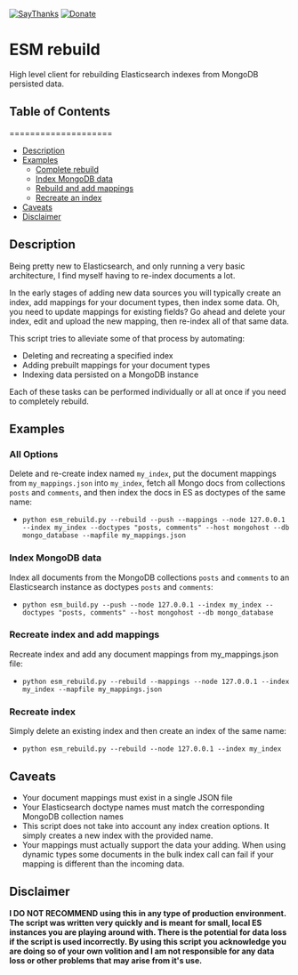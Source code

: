[![SayThanks](https://img.shields.io/badge/Say%20Thanks-!-1EAEDB.svg?style=flat)](https://saythanks.io/to/deadbits)  [![Donate](https://img.shields.io/badge/donate-BTC-blue.svg?style=flat)](https://www.coinbase.com/deadbits)

# ESM rebuild
High level client for rebuilding Elasticsearch indexes from MongoDB persisted data.

## Table of Contents
====================
* [Description](#description)
* [Examples](#examples)
    * [Complete rebuild](#all-options)
    * [Index MongoDB data](#index-mongodb-data)
    * [Rebuild and add mappings](#recreate-index-and-add-mappings)
    * [Recreate an index](#recreate-index)
* [Caveats](#caveats)
* [Disclaimer](#disclaimer)

## Description
Being pretty new to Elasticsearch, and only running a very basic architecture, I find myself having to re-index documents a lot.

In the early stages of adding new data sources you will typically create an index, add mappings for your document types, then index some data. Oh, you need to update mappings for existing fields? Go ahead and delete your index, edit and upload the new mapping, then re-index all of that same data.

This script tries to alleviate some of that process by automating:
- Deleting and recreating a specified index
- Adding prebuilt mappings for your document types
- Indexing data persisted on a MongoDB instance

Each of these tasks can be performed individually or all at once if you need to completely rebuild.


## Examples
### All Options
Delete and re-create index named `my_index`, put the document mappings from `my_mappings.json` into `my_index`, fetch all Mongo docs from collections `posts` and `comments`, and then index the docs in ES as doctypes of the same name:
- `python esm_rebuild.py --rebuild --push --mappings --node 127.0.0.1 --index my_index --doctypes "posts, comments" --host mongohost --db mongo_database --mapfile my_mappings.json`

### Index MongoDB data
Index all documents from the MongoDB collections `posts` and `comments` to an Elasticsearch instance as doctypes `posts` and `comments`:
- `python esm_build.py --push --node 127.0.0.1 --index my_index --doctypes "posts, comments" --host mongohost --db mongo_database`

### Recreate index and add mappings
Recreate index and add any document mappings from my_mappings.json file:
- `python esm_rebuild.py --rebuild --mappings --node 127.0.0.1 --index my_index --mapfile my_mappings.json`

### Recreate index
Simply delete an existing index and then create an index of the same name:
- `python esm_rebuild.py --rebuild --node 127.0.0.1 --index my_index`


## Caveats
- Your document mappings must exist in a single JSON file
- Your Elasticsearch doctype names must match the corresponding MongoDB collection names
- This script does not take into account any index creation options. It simply creates a new index with the provided name.
- Your mappings must actually support the data your adding. When using dynamic types some documents in the bulk index call can fail if your mapping is different than the incoming data.


## Disclaimer
**I DO NOT RECOMMEND using this in any type of production environment. The script was written very quickly and is meant for small, local ES instances you are playing around with. There is the potential for data loss if the script is used incorrectly. By using this script you acknowledge you are doing so of your own volition and I am not responsible for any data loss or other problems that may arise from it's use.**
